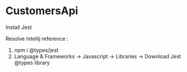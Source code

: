 # CustomersApi

Install Jest

Resolve Intellij reference :
1. npm i @types/jest
2. Language & Frameworks -> Javascript -> Libraries -> Download Jest @types library
